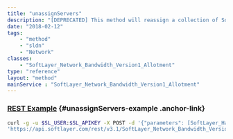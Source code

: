 ```yaml
---
title: "unassignServers"
description: "[DEPRECATED] This method will reassign a collection of SoftLayer hardware to the virtual private rack "
date: "2018-02-12"
tags:
    - "method"
    - "sldn"
    - "Network"
classes:
    - "SoftLayer_Network_Bandwidth_Version1_Allotment"
type: "reference"
layout: "method"
mainService : "SoftLayer_Network_Bandwidth_Version1_Allotment"
---
```


### [REST Example](#unassignServers-example) <a href="/article/rest/"><i class="fas fa-question"></i></a> {#unassignServers-example .anchor-link} 
```bash
curl -g -u $SL_USER:$SL_APIKEY -X POST -d '{"parameters": [SoftLayer_Hardware]}' \
'https://api.softlayer.com/rest/v3.1/SoftLayer_Network_Bandwidth_Version1_Allotment/unassignServers'
```
